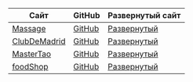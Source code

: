 | Сайт            | GitHub                                 | Развернутый сайт                     |
|-----------------|----------------------------------------|--------------------------------------|
| [Massage](https://batistigor.github.io/dev-massage/) | [GitHub](https://github.com/BatistIgor/dev-massage) | [Развернутый](https://batistigor.github.io/dev-massage/) |
| [ClubDeMadrid](https://batistigor.github.io/dev-ClubDeMadrid/) | [GitHub](https://github.com/BatistIgor/dev-ClubDeMadrid) | [Развернутый](https://batistigor.github.io/dev-ClubDeMadrid/) |
| [MasterTao](https://batistigor.github.io/dev-MasterTao) | [GitHub](https://github.com/BatistIgor/dev-MasterTao) | [Развернутый](https://batistigor.github.io/dev-MasterTao) |
| [foodShop](https://batistigor.github.io/dev-foodShop/) | [GitHub](https://github.com/BatistIgor/dev-foodShop) | [Развернутый](https://batistigor.github.io/dev-foodShop/) |
